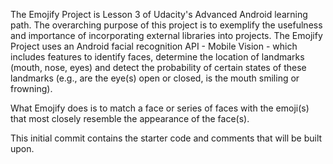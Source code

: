 The Emojify Project is Lesson 3 of Udacity's Advanced Android learning path.  The overarching purpose of this project is to exemplify the usefulness and importance of incorporating external libraries into projects.  The Emojify Project uses an Android facial recognition API - Mobile Vision - which includes features to identify faces, determine the location of landmarks (mouth, nose, eyes) and detect the probability of certain states of these landmarks (e.g., are the eye(s) open or closed, is the mouth smiling or frowning).

What Emojify does is to match a face or series of faces with the emoji(s) that most closely resemble the appearance of the face(s).  

This initial commit contains the starter code and comments that will be built upon.